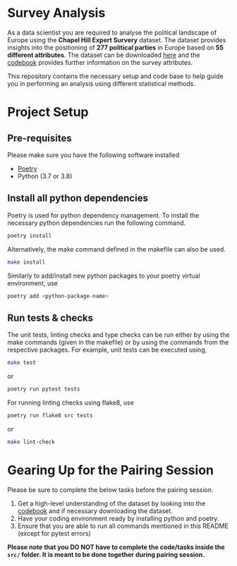 # Survey Analysis

As a data scientist you are required to analyse the political landscape of Europe using the **Chapel Hill Expert Survery** dataset. The dataset provides insights into the positioning of **277 political parties** in Europe based on **55 different attributes**. The dataset can be downloaded [here](https://www.chesdata.eu/2019-chapel-hill-expert-survey) and the [codebook](https://static1.squarespace.com/static/5975c9bfdb29d6a05c65209b/t/5fa04ec05d3c8218b7c91450/1604341440585/2019_CHES_codebook.pdf) provides further information on the survey attributes.

This repository contains the necessary setup and code base to help guide you in performing an analysis using different statistical methods.

# Project Setup

## Pre-requisites

Please make sure you have the following software installed

- [Poetry](https://python-poetry.org/docs/)
- Python (3.7 or 3.8)

## Install all python dependencies

Poetry is used for python dependency management. To install the necessary python dependencies run the following command.

```bash
poetry install
```

Alternatively, the make command defined in the makefile can also be used.

```bash
make install
```

Similarly to add/install new python packages to your poetry virtual environment, use

```bash
poetry add <python-package-name>
```

## Run tests & checks

The unit tests, linting checks and type checks can be run either by using the make commands (given in the makefile) or by using the commands from the respective packages.
For example, unit tests can be executed using,

```bash
make test
```

or

```bash
poetry run pytest tests
```

For running linting checks using flake8, use

```bash
poetry run flake8 src tests
```

or

```bash
make lint-check
```

# Gearing Up for the Pairing Session

Please be sure to complete the below tasks before the pairing session.

1. Get a high-level understanding of the dataset by looking into the [codebook](https://static1.squarespace.com/static/5975c9bfdb29d6a05c65209b/t/5fa04ec05d3c8218b7c91450/1604341440585/2019_CHES_codebook.pdf) and if necessary downloading the dataset.
2. Have your coding environment ready by installing python and poetry.
3. Ensure that you are able to run all commands mentioned in this README (except for pytest errors)

**Please note that you DO NOT have to complete the code/tasks inside the `src/` folder. It is meant to be done together during pairing session.**
